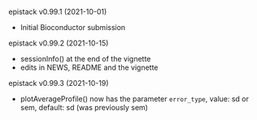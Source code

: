 epistack v0.99.1 (2021-10-01)
+ Initial Bioconductor submission

epistack v0.99.2 (2021-10-15)
+ sessionInfo() at the end of the vignette
+ edits in NEWS, README and the vignette

epistack v0.99.3 (2021-10-19)
+ plotAverageProfile() now has the parameter `error_type`, value: sd or sem,
default: sd (was previously sem)
